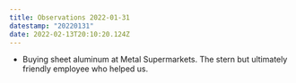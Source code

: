 ```yaml
---
title: Observations 2022-01-31
datestamp: "20220131"
date: 2022-02-13T20:10:20.124Z
---
```

- Buying sheet aluminum at Metal Supermarkets. The stern but ultimately friendly employee who helped us.